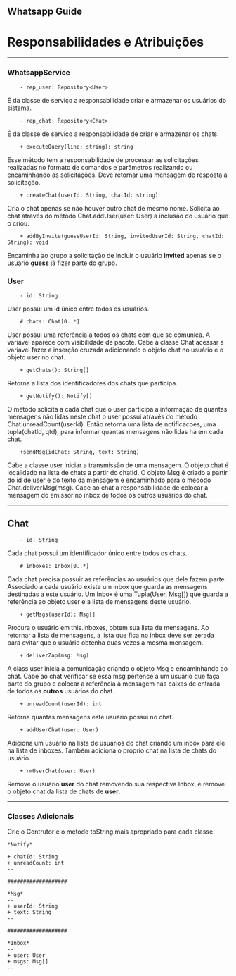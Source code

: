 ## Whatsapp Guide

# Responsabilidades e Atribuições

---
### WhatsappService

        - rep_user: Repository<User>

É da classe de serviço a responsabilidade criar e armazenar os usuários do sistema.

        - rep_chat: Repository<Chat>

É da classe de serviço a responsabilidade de criar e armazenar os chats.

        + executeQuery(line: string): string

Esse método tem a responsabilidade de processar as solicitações realizadas no formato de comandos e parâmetros realizando ou encaminhando as solicitações. Deve retornar uma mensagem de resposta à solicitação.

        + createChat(userId: String, chatId: string)

Cria o chat apenas se não houver outro chat de mesmo nome. Solicita ao chat
 através do método Chat.addUser(user: User) a inclusão do usuário que o criou.

        + addByInvite(guessUserId: String, invitedUserId: String, chatId: String): void

Encaminha ao grupo a solicitação de incluir o usuário **invited** apenas se o usuário **guess** já fizer parte do grupo.

### User

        - id: String

User possui um id único entre todos os usuários.

        # chats: Chat[0..*]

User possui uma referência a todos os chats com que se comunica. A variável aparece com visibilidade de pacote. Cabe à classe Chat acessar a variável fazer a inserção cruzada adicionando o objeto chat no usuário e o objeto user no chat.

        + getChats(): String[]

Retorna a lista dos identificadores dos chats que participa.

        + getNotify(): Notify[]

O método solicita a cada chat que o user participa a informação
de quantas mensagens não lidas neste chat o user possui através do método 
Chat.unreadCount(userId).
Então retorna uma lista de notificacoes, uma tupla(chatId, qtd),
para informar quantas mensagens não lidas há em cada chat.

        +sendMsg(idChat: String, text: String)

Cabe a classe user iniciar a transmissão de uma mensagem. O objeto
chat é localidado na lista de chats a partir do chatId. O objeto Msg é
criado a partir do id de user e do texto da mensagem e encaminhado
para o médodo Chat.deliverMsg(msg). Cabe ao chat a responsabilidade
de colocar a mensagem do emissor no inbox de todos os outros usuários
do chat.


---
## Chat

        - id: String

Cada chat possui um identificador único entre todos os chats.

        # inboxes: Inbox[0..*]

Cada chat precisa possuir as referências ao usuários que dele fazem parte. Associado a cada usuário existe um inbox que guarda as mensagens destinadas a este usuário. Um Inbox é uma Tupla(User, Msg[]) que guarda a referência ao
objeto user e a lista de mensagens deste usuário.

        + getMsgs(userId): Msg[]

Procura o usuário em this.inboxes, obtem sua lista de mensagens. Ao retornar
a lista de mensagens, a lista que fica no inbox deve ser zerada para evitar 
que o usuário obtenha duas vezes a mesma mensagem.

        + deliverZap(msg: Msg)

A class user inicia a comunicação criando o objeto Msg e encaminhando ao chat. Cabe ao chat verificar se essa msg pertence a um usuário que faça parte do grupo e colocar a referência à mensagem nas caixas de entrada de todos os **outros** usuários do chat.

        + unreadCount(userId): int

Retorna quantas mensagens este usuário possui no chat.
    
        + addUserChat(user: User)

Adiciona um usuário na lista de usuários do chat criando um inbox para
ele na lista de inboxes. Também adiciona o próprio chat na lista de chats
do usuário.

        + rmUserChat(user: User)

Remove o usuário **user** do chat removendo sua respectiva Inbox, e remove o objeto chat da lista de chats de **user**.

---
### Classes Adicionais

Crie o Contrutor e o método toString mais apropriado para cada classe.

```
*Notify*
--
+ chatId: String
+ unreadCount: int
--

###################

*Msg*
--
+ userId: String
+ text: String
--

###################

*Inbox*
--
+ user: User
+ msgs: Msg[]
--

```
